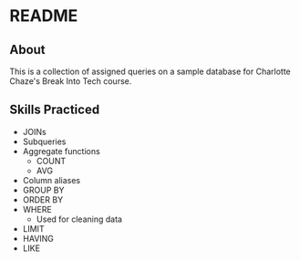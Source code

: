 # README

## About

This is a collection of assigned queries on a sample database for Charlotte Chaze's Break Into Tech course.

## Skills Practiced

- JOINs
- Subqueries
- Aggregate functions
  - COUNT
  - AVG
- Column aliases
- GROUP BY
- ORDER BY
- WHERE
  - Used for cleaning data
- LIMIT
- HAVING
- LIKE